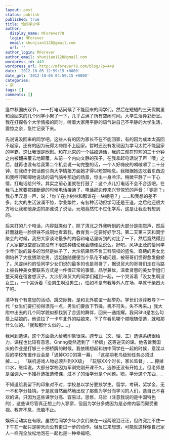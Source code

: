 ```yaml
---
layout: post
status: publish
published: true
title: 恰同学少年
author:
  display_name: MForever78
  login: MForever
  email: shunjian1128@gmail.com
  url: ''
author_login: MForever
author_email: shunjian1128@gmail.com
wordpress_id: 449
wordpress_url: http://mforever78.com/blog/?p=449
date: '2012-10-05 12:59:15 +0800'
date_gmt: '2012-10-05 04:59:15 +0800'
categories:
- 杂
tags: []
comments: []
---
```


<p>逢中秋国庆双节，一一打电话问候了不能回来的同学们。然后在短短的三天假期里和滚回来的几个同学小聚了一下，几乎占满了所有空闲时间。大学生活异彩纷呈。我在打探各个大学情报的同时，听着大家用平静的语气讲自己不平静的大学生活，震惊之余，急忙记录下来。</p>
<p>先说说没回来的同学吧。这些人有的因为家长不在不能回家，有的因为成本太高回不起家，还有的因为玩得太嗨顾不上回家。暂时还没有发现因为学习太忙不能回家的学霸，这让我很是欣慰。和在北京的一个姑娘通话，我的三观在短短的三十分钟之内被翻来覆去地颠覆。从前一个内向文静的孩子，在我拿起电话说了声「喂」之后，就再也没有给我第二个机会说一句完整的话，一个人好嗨皮的嘚啵嘚了二十分钟，在我终于把话题引向大学情报方面她才得以短暂喘息。我根据她边吃着东西边和我哼哼唧唧地说话的语气脑补那边的场景，惊出一身冷汗。稍微平静了一下心情，打电话给兴爷。其实之前心里就在打鼓了：这个点儿打电话不会不合适吧。在我马上就要按挂断键的时候电话接通了，电话那边传来兴爷惊恐的声音：「钢哥？」我心里叹息一声，说：「你丫在小树林和那谁在一块呢吧？」……和我想的差不多，北大的生活波澜不惊，学业繁忙，有各种活动但学习还是王道。之后他还很大方地让我和他身边的那谁说了说话，元培竟然忙不过化学系，这是让我没有想到的。</p>
<p>后来打的几个电话，内容就类似了。除了清北之外我听到的大部分是抱怨声，然后转而就是一脸恨铁不成钢地看着我，教育我一定要好好学习。第二天第三天和同学聚会的时候，我把大家谈论最多的内容和电话里听到的对比了一下，然后竟然得到了大家都很空虚寂寞没有下限这种结论我会随便乱说么。好吧，风华正茂的恰同学少年们说的最多的当然是妹子了，大沙航果然不负工科院校的盛名，奇葩的男女比例培养了大批猥琐宅男，远姐随随便便当个系花不成问题，被哥哥们惯得愈发傲娇了。风姿绰约的恰同学少女们说的最多的也是哥哥了，据说贸大的哥哥们走在马路上被各种美女要联系方式是一件很正常的事情，品学兼优，温柔贤惠的美女学姐们整天窝在宿舍想汉子。大沙航和贸大的同学们碰到一起，一个哭诉着「没女生啊没女生」，一个哭诉着「没男生啊没男生」，怕如不是有我等外人在场，早就干柴烈火了吧。</p>
<p>清华有个有意思的活动，跳交际舞。是和北外联谊一起举办。学长们谆谆教导下一代「女生们要打扮得漂亮一点，男生们要放下节操。机不可失，失不再来。」我大附中出去的几个同学貌似都找到了合适的舞伴，回来一通炫耀。我问Shit是怎么勾搭上姑娘的，他说拉了一卡车北外的姑娘来，下了车看见哪个顺眼随便选，就和那什么似的。「就和那什么似的……」</p>
<p>我问到选课，这个方面浙大给我印象很深。跨专业（文、理、工）选课系统很给力，课程也比较有意思，Gnnng竟然选到了「桥牌」这等逆天的课。他告诉我国庆的作业是打够三十把桥牌的时候，我依稀想起和初中同学在一起的时候，意淫以后的学校布置作业会是「通掉COD的第一幕」 「这星期老鸟级别任务必须过掉……」 「联机游戏人物必须升到XX级」 「玩够XX个时长，家长监督」……擦掉口水，继续说。大部分学校因为军训完刚开课不久，选修还没有开始上。但老师总是强调大一不推荐选报选修课，过不了的话学分是个问题。嗯，学分这个东西……</p>
<p>不知道给我留下的印象对不对，学校总以学分要挟学生。留学，考研，奖学金，无一不和学分挂钩。于是就自然而然地出现了那些为学分而学习的人们，选自己不喜欢的课，只因为这些课学分高、容易过。思修，马哲（注意我说的是中国特色的），这些课尽管真正想上的人寥寥，但因为学分多或因为是必修内容而颇受重视。教育不息，洗脑不止。</p>
<p>娱乐活动实在有限。虽然恰同学少年少女们聚在一起两眼泪汪汪，但终究扛不住一下午在一起只是聊天而没有更进一步的动作。但反过来想想，可能就这样像自己家人一样完全放松地泡在一起也是一种幸福吧。</p>


